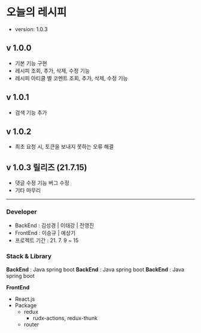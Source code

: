 # 오늘의 레시피

- version: 1.0.3

## v 1.0.0

- 기본 기능 구현
- 레시피 조회, 추가, 삭제, 수정 기능
- 레시피 아티클 별 코멘트 조회, 추가, 삭제, 수정 기능

## v 1.0.1

- 검색 기능 추가

## v 1.0.2

- 최초 요청 시, 토큰을 보내지 못하는 오류 해결

## v 1.0.3 릴리즈 (21.7.15)

- 댓글 수정 기능 버그 수정
- 기타 마무리

---

### Developer

- BackEnd : 김성경 | 이태강 | 전영진
- FrontEnd : 이승규 | 예상기
- 프로젝트 기간 : 21. 7. 9 ~ 15

### Stack & Library

**BackEnd** : Java spring boot
**BackEnd** : Java spring boot
**BackEnd** : Java spring boot

**FrontEnd**

- React.js
- Package
  - redux
    - rudx-actions, redux-thunk
  - router
